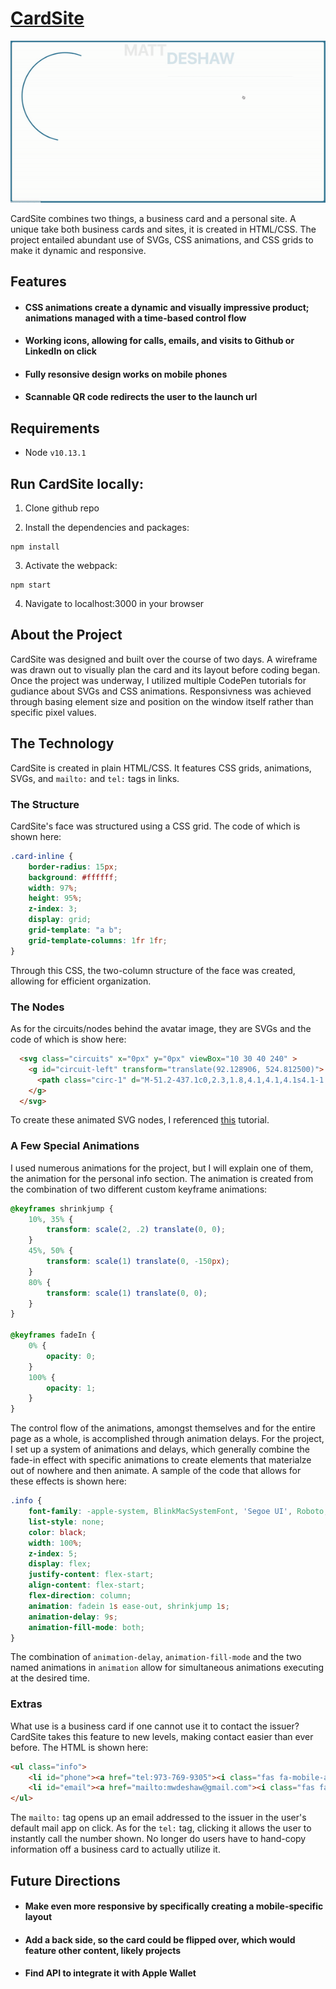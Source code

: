 # [CardSite](https://mwdeshaw.github.io/BusinessCard/)

![card](https://github.com/mwdeshaw/BusinessCard/blob/master/bizCardGif.gif)

CardSite combines two things, a business card and a personal site. A unique take both business cards and sites, it is created in HTML/CSS. The project entailed abundant use of SVGs, CSS animations, and CSS grids to make it dynamic and responsive.

## Features
* #### CSS animations create a dynamic and visually impressive product; animations managed with a time-based control flow
* #### Working icons, allowing for calls, emails, and visits to Github or LinkedIn on click
* #### Fully resonsive design works on mobile phones
* #### Scannable QR code redirects the user to the launch url

## Requirements
* Node ```v10.13.1```

## Run CardSite locally:
1. Clone github repo

2. Install the dependencies and packages:
  ```
  npm install
  ```
 
 3. Activate the webpack:
 ```
 npm start
 ```

 4. Navigate to localhost:3000 in your browser
 
 ## About the Project
CardSite was designed and built over the course of two days. A wireframe was drawn out to visually plan the card and its layout before coding began. Once the project was underway, I utilized multiple CodePen tutorials for gudiance about SVGs and CSS animations. Responsivness was achieved through basing element size and position on the window itself rather than specific pixel values.

## The Technology
CardSite is created in plain HTML/CSS. It features CSS grids, animations, SVGs, and ```mailto:``` and ```tel:``` tags in links.

### The Structure
CardSite's face was structured using a CSS grid. The code of which is shown here:
```CSS
.card-inline {
    border-radius: 15px;
    background: #ffffff;
    width: 97%;
    height: 95%;
    z-index: 3;
    display: grid;
    grid-template: "a b";
    grid-template-columns: 1fr 1fr;
}
```
Through this CSS, the two-column structure of the face was created, allowing for efficient organization.

### The Nodes
As for the circuits/nodes behind the avatar image, they are SVGs and the code of which is show here:
```HTML
  <svg class="circuits" x="0px" y="0px" viewBox="10 30 40 240" >
    <g id="circuit-left" transform="translate(92.128906, 524.812500)">
      <path class="circ-1" d="M-51.2-437.1c0,2.3,1.8,4.1,4.1,4.1s4.1-1.8,4.1-4.1c0-1.8-1.2-3.3-2.8-3.9v-24.2l-13.8-13.8V-502 c1.6-0.6,2.8-2.1,2.8-3.9c0-2.3-1.8-4.1-4.1-4.1s-4.1,1.8-4.1,4.1c0,1.8,1.2,3.3,2.8,3.9v24.2l13.8,13.8v23.1 C-50.1-440.4-51.2-438.9-51.2-437.1" />
    </g>
  </svg>
```
To create these animated SVG nodes, I referenced [this](https://codepen.io/lentilz/pen/NyBEBw) tutorial.

### A Few Special Animations
I used numerous animations for the project, but I will explain one of them, the animation for the personal info section. The animation is created from the combination of two different custom keyframe animations:
```CSS
@keyframes shrinkjump {
	10%, 35% {
		transform: scale(2, .2) translate(0, 0);
	}
	45%, 50% {
		transform: scale(1) translate(0, -150px);
	}
	80% {
		transform: scale(1) translate(0, 0);
	}
}

@keyframes fadeIn {
	0% {
		opacity: 0;
	}
	100% {
		opacity: 1;
	}
}
```
The control flow of the animations, amongst themselves and for the entire page as a whole, is accomplished through animation delays. For the project, I set up a system of animations and delays, which generally combine the fade-in effect with specific animations to create elements that materialze out of nowhere and then animate. A sample of the code that allows for these effects is shown here:
```CSS
.info {
    font-family: -apple-system, BlinkMacSystemFont, 'Segoe UI', Roboto, Oxygen, Ubuntu, Cantarell, 'Open Sans', 'Helvetica Neue', sans-serif;
    list-style: none;
    color: black;
    width: 100%;
    z-index: 5;
    display: flex;
    justify-content: flex-start;
    align-content: flex-start;
    flex-direction: column;
    animation: fadein 1s ease-out, shrinkjump 1s;
    animation-delay: 9s;
    animation-fill-mode: both;
}
```
The combination of ```animation-delay```, ```animation-fill-mode``` and the two named animations in ```animation``` allow for simultaneous animations executing at the desired time.

### Extras
What use is a business card if one cannot use it to contact the issuer? CardSite takes this feature to new levels, making contact easier than ever before. The HTML is shown here:
```HTML
<ul class="info">
	<li id="phone"><a href="tel:973-769-9305"><i class="fas fa-mobile-alt"></i></a><a href="tel:973-769-9305">(973) 769-9305</a></li> 
	<li id="email"><a href="mailto:mwdeshaw@gmail.com"><i class="fas fa-envelope"></i></a><a href="mailto:mwdeshaw@gmail.com">mwdeshaw@gmail.com</a></li>
</ul>
```
The ```mailto:``` tag opens up an email addressed to the issuer in the user's default mail app on click. As for the ```tel:``` tag, clicking it allows the user to instantly call the number shown. No longer do users have to hand-copy information off a business card to actually utilize it.

 ## Future Directions
* #### Make even more responsive by specifically creating a mobile-specific layout
* #### Add a back side, so the card could be flipped over, which would feature other content, likely projects
* #### Find API to integrate it with Apple Wallet

